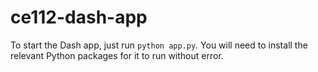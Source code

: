 # ce112-dash-app

To start the Dash app, just run `python app.py`. You will need to install the relevant Python packages for it to run without error. 

